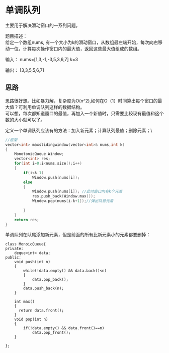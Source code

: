 # 单调队列

主要用于解决滑动窗口的一系列问题。

题目描述：\
给定一个数组nums, 有一个大小为k的滑动窗口，从数组最左端开始，每次向右移动一位，计算每次操作窗口内的最大值，返回这些最大值组成的数组。

输入： nums=[1,3,-1,-3,5,3,6,7]  k=3

输出： [3,3,5,5,6,7]

## 思路

思路很好想。比如暴力解，复杂度为O(n^2),如何在O（1）时间算出每个窗口的最大值？可利用单调队列这样的数据结构。\
可以想，每次都知道窗口的最值，再加入一个新值时，只需要比较现有最值和这个数的大小就可以了。

定义一个单调队列应该有的方法：加入新元素；计算队列最值；删除元素；\
```C++
//框架
vector<int> maxslidingwindow(vector<int>& nums,int k)
{
    MonotonicQueue Window;
    vector<int> res;
    for(int i=0;i<nums.size();i++)
    {
        if(i<k-1)
            Window.push(nums[i]);
        else
        {
            Window.push(nums[i]); //此时窗口内有k个元素
            res.push_back(Window.max());
            Window.pop(nums[i-k+1]);//弹出队首元素
            
        }
    }
    return res;
}
```

单调队列在队尾添加新元素，但是前面的所有比新元素小的元素都要删掉：

```C+++
class MonoicQueue{
private:
    deque<int> data;
public:
    void push(int n)
    {
        while(!data.empty() && data.back()<n)
        {
            data.pop_back();
        }
        data.push_back(n);
    }
    
    int max()
    {
      return data.front();
    }
    void pop(int n)
    {
        if(!data.empty() && data.front()==n)
            data.pop_front();
    }
    
};
```
